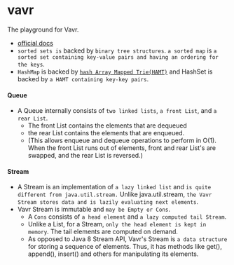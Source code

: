 # vavr
The playground for Vavr.
- [official docs](https://docs.vavr.io/)
- `sorted sets is` backed by `binary tree structures`. `a sorted map` is `a sorted set containing key-value pairs and having an ordering for the keys`.
- `HashMap` is backed by [`hash Array Mapped Trie(HAMT)`](http://lampwww.epfl.ch/papers/idealhashtrees.pdf) and HashSet is backed by `a HAMT containing key-key pairs`.

#### Queue
- A Queue internally consists of `two linked lists`, `a front List`, and `a rear List`. 
  - The front List contains the elements that are dequeued
  - the rear List contains the elements that are enqueued.
  - (This allows enqueue and dequeue operations to perform in O(1). When the front List runs out of elements, front and rear List's are swapped, and the rear List is reversed.)
#### Stream
- A Stream is an implementation of `a lazy linked list` and `is quite different from java.util.stream.` Unlike java.util.stream, `the Vavr Stream stores data and is lazily evaluating next elements`.
- Vavr Stream is immutable and `may be Empty or Cons`. 
  - A `Cons` consists of `a head element` and `a lazy computed tail Stream`. 
  - Unlike a List, for a Stream, `only the head element is kept in memory`. The tail elements are computed on demand.
  - As opposed to Java 8 Stream API, Vavr's Stream is `a data structure` for storing a sequence of elements. Thus, it has methods like get(), append(), insert() and others for manipulating its elements.